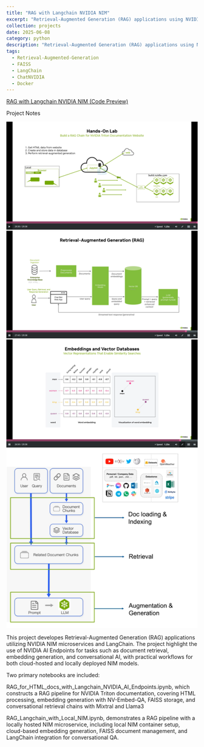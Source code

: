 ```yaml
---
title: "RAG with Langchain NVIDIA NIM"
excerpt: "Retrieval-Augmented Generation (RAG) applications using NVIDIA NIM microservices and LangChain. <br/><img src='/images/RAG_NIM_1.png'>"
collection: projects
date: 2025-06-08
category: python
description: "Retrieval-Augmented Generation (RAG) applications using NVIDIA NIM microservices and LangChain."
tags:
  - Retrieval-Augmented-Generation
  - FAISS
  - LangChain
  - ChatNVIDIA
  - Docker
---
```


[RAG with Langchain NVIDIA NIM (Code Preview)](https://github.com/ranranrunforit/RAG/tree/main/RAG%20with%20Langchain%20NVIDIA%20NIM)

Project Notes

![image](/images/RAG_NIM_1.png)
![image](/images/RAG_NIM_2.png)
![image](/images/RAG_NIM_3.png)
![image](/images/RAG_NIM_4.png)


This project developes Retrieval-Augmented Generation (RAG) applications utilizing NVIDIA NIM microservices and LangChain. The project highlight the use of NVIDIA AI Endpoints for tasks such as document retrieval, embedding generation, and conversational AI, with practical workflows for both cloud-hosted and locally deployed NIM models. 

Two primary notebooks are included: 

RAG_for_HTML_docs_with_Langchain_NVIDIA_AI_Endpoints.ipynb, which constructs a RAG pipeline for NVIDIA Triton documentation, covering HTML processing, embedding generation with NV-Embed-QA, FAISS storage, and conversational retrieval chains with Mixtral and Llama3

RAG_Langchain_with_Local_NIM.ipynb, demonstrates a RAG pipeline with a locally hosted NIM microservice, including local NIM container setup, cloud-based embedding generation, FAISS document management, and LangChain integration for conversational QA. 
